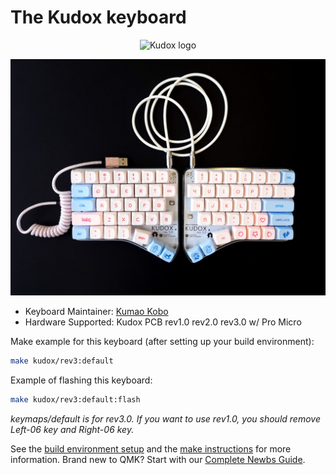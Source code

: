# The Kudox keyboard

<p align="center">
<img src="https://raw.githubusercontent.com/kumaokobo/kudox-keyboard/master/img/kudox.png" alt="Kudox logo" width="600"/>
</p>

<p align="center">
<img src="https://raw.githubusercontent.com/kumaokobo/kudox-keyboard/master/img/kudox-rev3-image1.jpg" alt="Kudox rev3.0" width="600"/>
</p>

- Keyboard Maintainer: [Kumao Kobo](https://github.com/kumaokobo)  
- Hardware Supported: Kudox PCB rev1.0 rev2.0 rev3.0 w/ Pro Micro  

Make example for this keyboard (after setting up your build environment):

```sh
make kudox/rev3:default
```


Example of flashing this keyboard:

```sh
make kudox/rev3:default:flash
```

*keymaps/default is for rev3.0. If you want to use rev1.0, you should remove Left-06 key and Right-06 key.*

See the [build environment setup](https://docs.qmk.fm/#/getting_started_build_tools) and the [make instructions](https://docs.qmk.fm/#/getting_started_make_guide) for more information. Brand new to QMK? Start with our [Complete Newbs Guide](https://docs.qmk.fm/#/newbs).
